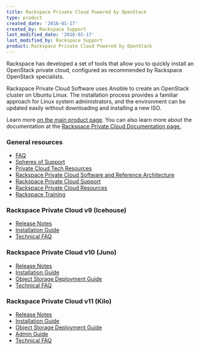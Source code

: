 ```yaml
---
title: Rackspace Private Cloud Powered by OpenStack
type: product
created_date: '2016-01-17'
created_by: Rackspace Support
last_modified_date: '2016-01-17'
last_modified_by: Rackspace Support
product: Rackspace Private Cloud Powered by OpenStack
---
```


Rackspace has developed a set of tools that allow you to quickly install
an OpenStack private cloud, configured as recommended by Rackspace
OpenStack specialists.

Rackspace Private Cloud Software uses Ansible to create an OpenStack
cluster on Ubuntu Linux. The installation process provides a familiar
approach for Linux system administrators, and the environment can be
updated easily without downloading and installing a new ISO.

Learn more [on the main product
page](http://www.rackspace.com/cloud/private/openstack/). You can also
learn more about the documentation at the [Rackspace Private Cloud
Documentation
page.](/how-to/rackspace-private-cloud-documentation)

###  General resources

-   [FAQ](/how-to/rackspace-private-cloud-faq)
-   [Spheres of
    Support](/how-to/rackspace-private-cloud-spheres-of-support)
-   [Private Cloud Tech
    Resources](/how-to/private-cloud-tech-resources)
-   [Rackspace Private Cloud Software and Reference
    Architecture](http://www.rackspace.com/cloud/private/openstack/software/)
-   [Rackspace Private Cloud
    Support](http://www.rackspace.com/cloud/private/openstack/support/)
-   [Rackspace Private Cloud
    Resources](http://www.rackspace.com/cloud/private/openstack/resources/)
-   [Rackspace Training](http://training.rackspace.com/)

###  Rackspace Private Cloud v9 (Icehouse)

-   [Release
    Notes](http://docs.rackspace.com/rpc/api/v9/bk-rpc-releasenotes/content/rpc-common-front.html)
-   [Installation
    Guide](http://docs.rackspace.com/rpc/api/v9/bk-rpc-installation/content/rpc-common-front.html)
-   [Technical
    FAQ](http://docs.rackspace.com/rpc/api/v9/rpc-faq-v9/content/rpc-common-front.html)

###  Rackspace Private Cloud v10 (Juno)

-   [Release
    Notes](http://docs.rackspace.com/rpc/api/v10/bk-rpc-v10-releasenotes/content/rpc-common-front.html)
-   [Installation
    Guide](http://docs.rackspace.com/rpc/api/v10/bk-rpc-installation/content/rpc-common-front.html)
-   [Object Storage Deployment
    Guide](http://docs.rackspace.com/rpc/api/v10/bk-rpc-swift/content/ch-object-storage-overview.html)
-   [Technical
    FAQ](http://docs.rackspace.com/rpc/api/v9/rpc-faq-v9/content/rpc-common-front.html)

###  Rackspace Private Cloud v11 (Kilo)

-   [Release
    Notes](http://docs.rackspace.com/rpc/api/v11/bk-rpc-releasenotes/content/rpc-common-front.html)
-   [Installation
    Guide](http://docs.rackspace.com/rpc/api/v11/bk-rpc-installation/content/rpc-common-front.html)
-   [Object Storage Deployment
    Guide](http://docs.rackspace.com/rpc/api/v11/bk-rpc-swift/content/ch-object-storage-overview.html)
-   [Admin
    Guide](http://docs.rackspace.com/rpc/api/v11/bk-rpc-admin/content/rpc-common-front.html)
-   [Technical
    FAQ](http://docs.rackspace.com/rpc/api/v11/bk-rpc-faq/content/rpc-common-front.html)
